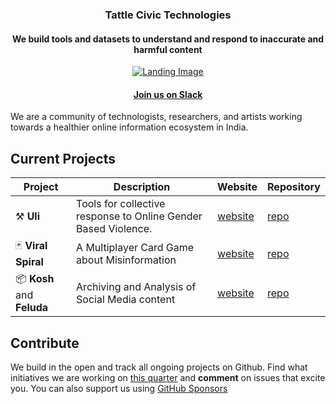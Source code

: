 <div align="center">
  <h3>Tattle Civic Technologies </h3>
  <h4>We build  tools and  datasets to understand and respond to inaccurate and harmful content</h4>
</div>
<div align="center">
  <a href="https://tattle.co.in" target="_blank">
  <picture>
    <img src="https://user-images.githubusercontent.com/1415361/280928126-bc036490-2da6-44ce-bf3e-0b41c67b5f09.png" alt="Landing Image"/>
  </picture>
  </a>
</div>
<h4 align="center">
    <a href="https://admin417477.typeform.com/to/nVuNyG">Join us on Slack</a>  
</h4>

We are a community of technologists, researchers, and artists working towards a healthier online information ecosystem in India.

## Current Projects
| Project | Description | Website | Repository | 
| --- | --- | --- | --- |
| ⚒️ **Uli** | Tools for collective response to Online Gender Based Violence. | [website](https://tattle.co.in/products/ogbv) | [repo](https://github.com/tattle-made/uli) |   
| 🃏 **Viral Spiral** | A Multiplayer Card Game about Misinformation | [website](https://tattle.co.in/products/viral-spiral/) | [repo](github.com/tattle-made/viral-spiral-backend) |  
| 📦 **Kosh** and **Feluda** |  Archiving and Analysis of Social Media content | [website](https://tattle.co.in/products/kosh/) | [repo](github.com/tattle-made/feluda) |   

## Contribute
We build in the open and track all ongoing projects on Github. Find what initiatives we are working on [this quarter](https://github.com/orgs/tattle-made/projects/50/views/2) and **comment** on issues that excite you. You can also support us using [GitHub Sponsors](https://github.com/sponsors/tattle-made) 
